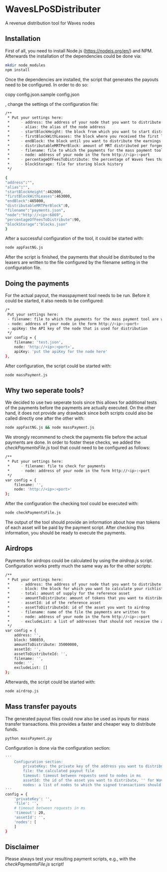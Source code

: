 # WavesLPoSDistributer
A revenue distribution tool for Waves nodes

## Installation
First of all, you need to install Node.js (https://nodejs.org/en/) and NPM. Afterwards the installation of the dependencies could be done via:
```sh
mkdir node_modules
npm install
```
Once the dependencies are installed, the script that generates the payouts need to be configured. In order to do so:

copy config.json.sample config.json

, change the settings of the configuration file:
```sh
/**
 * Put your settings here:
 *     - address: the address of your node that you want to distribute from
 *     - alias: the alias of the node address
 *     - startBlockHeight: the block from which you want to start distribution for
 *     - firstBlockWithLeases: the block where you received the first lease
 *     - endBlock: the block until you want to distribute the earnings
 *     - distributableMRTPerBlock: amount of MRT distributed per forged block
 *     - filename: file to which the payments for the mass payment tool are written
 *     - node: address of your node in the form http://<ip>:<port
 *     - percentageOfFeesToDistribute: the percentage of Waves fees that you want to distribute
 *     - blockStorage: file for storing block history
 */

{
"address":"",
"alias":"",
"startBlockHeight":462000,
"firstBlockWithLeases":463000,
"endBlock":465000,
"distributableMRTPerBlock":0,
"filename":"payments.json",
"node":"http://<ip>:6869",
"percentageOfFeesToDistribute":90,
"blockStorage":"blocks.json"
}

```
After a successful configuration of the tool, it could be started with:
```sh
node appFastNG.js
```
After the script is finished, the payments that should be distributed to the leasers are written to the file configured by the filename setting in the configuration file.

## Doing the payments

For the actual payout, the masspayment tool needs to be run. Before it could be started, it also needs to be configured:
```sh
/*
 Put your settings here:
 - filename: file to which the payments for the mass payment tool are written
 - node: address of your node in the form http://<ip>:<port>
 - apiKey: the API key of the node that is used for distribution
 */
var config = {
    filename: 'test.json',
    node: 'http://<ip>:<port>',
    apiKey: 'put the apiKey for the node here'
},
```
After configuration, the script could be started with:
```sh
node massPayment.js
```
## Why two seperate tools?
We decided to use two seperate tools since this allows for additional tests of the payments before the payments are actually executed. On the other hand, it does not provide any drawback since both scripts could also be called directly one after the other with:
```sh
node appFastNG.js && node massPayment.js
```
We strongly recommend to check the payments file before the actual payments are done. In order to foster these checks, we added the _checkPaymentsFile.js_ tool that could need to be configured as follows:
```sh
/**
 * Put your settings here:
 *     - filename: file to check for payments
 *     - node: address of your node in the form http://<ip>:<port
 */
var config = {
    filename: '',
    node: 'http://<ip>:<port>'
};
```
After the configuration the checking tool could be executed with:
```sh
node checkPaymentsFile.js
```
The output of the tool should provide an information about how man tokens of each asset will be paid by the payment script. After checking this information, you should be ready to execute the payments.
## Airdrops
Payments for airdrops could be calculated by using the _airdrop.js_ script. Configuration works pretty much the same way as for the other scripts:
```sh
/**
 * Put your settings here:
 *     - address: the address of your node that you want to distribute from
 *     - block: the block for which you want to calculate your richlist
 *     - total: amount of supply for the reference asset
 *     - amountToDistribute: amount of tokens that you want to distribute (have decimals in mind here...)
 *     - assetId: id of the reference asset
 *     - assetToDistributeId: id of the asset you want to airdrop
 *     - filename: name of the file the payments are written to
 *     - node: address of your node in the form http://<ip>:<port
 *     - excludeList: a list of addresses that should not receive the airdrop, e.g., exchanges...
 */
var config = {
    address: '',
    block: 500859,
    amountToDistribute: 35000000,
    assetId: '',
    assetToDistributeId: '',
    filename: '',
    node: '',
    excludeList: []
};
```
Afterwards, the script could be started with:
```sh
node airdrop.js
```
## Mass transfer payouts
The generated payout files could now also be used as inputs for mass transfer transactions. this provides a faster and cheaper way to distribute funds.
```sh
python massPayment.py
```
Configuration is done via the configuration section:
```sh
'''
    Configuration section:
        privateKey: the private key of the address you want to distribute from
        file: the calculated payout file
        timeout: timeout between requests send to nodes in ms
        assetId: the id of the asset you want to distribute, '' for Waves
        nodes: a list of nodes to which the signed transactions should be send to, in the format: http://host:port
'''
config = {
	'privateKey': '',
	'file': '',
	# timeout between requests in ms
	'timeout': 20,
	'assetId': '',
	'nodes': [
	]
}
```
## Disclaimer
Please always test your resulting payment scripts, e.g., with the _checkPaymentsFile.js_ script!
